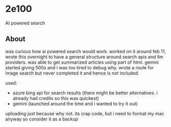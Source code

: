 # 2e100
AI powered search

## About
was curious how ai powered search would work. worked on it around feb 11, wrote this overnight to have a general structure around search apis and 
llm providers. was able to get summarized articles using part of html. gemini started giving 500s and i was too 
tired to debug why. wrote a route for image search but never completed it and hence is not included. 

used:
- azure bing api for search results (there might be better alternatives. i already had credits so this was quickest)
- gemini (launched around the time and i wanted to try it out)

uploading just because why not. its crap code, but i need to format my mac anyway so consider it as a backup
